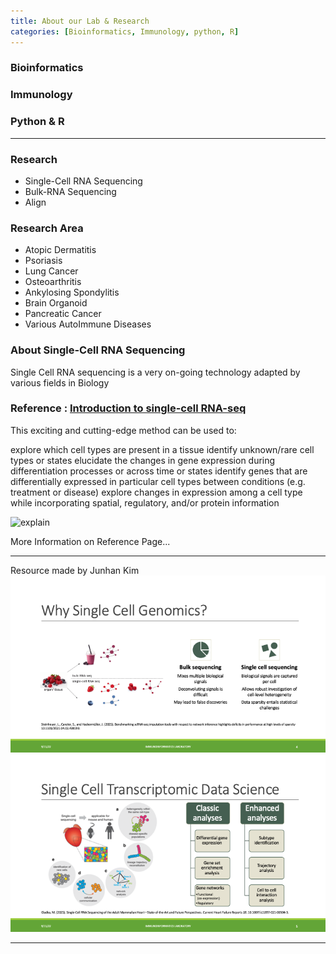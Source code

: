 ```yaml
---
title: About our Lab & Research
categories: [Bioinformatics, Immunology, python, R]
---
```

### Bioinformatics
### Immunology
### Python & R
---

### Research

* Single-Cell RNA Sequencing
* Bulk-RNA Sequencing
* Align

### Research Area

* Atopic Dermatitis
* Psoriasis
* Lung Cancer
* Osteoarthritis
* Ankylosing Spondylitis
* Brain Organoid
* Pancreatic Cancer
* Various AutoImmune Diseases

### About Single-Cell RNA Sequencing
Single Cell RNA sequencing is a very on-going technology adapted by various fields in Biology

### Reference : [Introduction to single-cell RNA-seq](https://hbctraining.github.io/scRNA-seq_online/lessons/01_intro_to_scRNA-seq.html)
This exciting and cutting-edge method can be used to:

explore which cell types are present in a tissue
identify unknown/rare cell types or states
elucidate the changes in gene expression during differentiation processes or across time or states
identify genes that are differentially expressed in particular cell types between conditions (e.g. treatment or disease)
explore changes in expression among a cell type while incorporating spatial, regulatory, and/or protein information

![explain](https://hbctraining.github.io/scRNA-seq_online/img/sc_analyses.png)

More Information on Reference Page...

---
Resource made by Junhan Kim
![singlecell1](/assets/images/photo1.png)
![singlecell2](/assets/images/photo2.png)

---